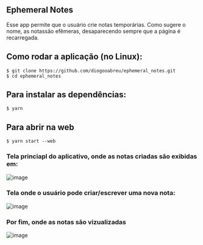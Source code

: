 ## Ephemeral Notes
Esse app permite que o usuário crie notas temporárias.
Como  sugere o nome, as notassão efêmeras, desaparecendo sempre que a página é recarregada.

## Como rodar a aplicação (no Linux):

```
$ git clone https://github.com/diogooabreu/ephemeral_notes.git
$ cd ephemeral_notes
```
## Para instalar as dependências:
```
$ yarn
```
## Para abrir na web

```
$ yarn start --web
```

### Tela princiapl do aplicativo, onde as notas criadas são exibidas em:
![image](https://github.com/user-attachments/assets/4607d179-c08d-46d1-a13b-afceb7da8bb6)

### Tela onde o usuário pode criar/escrever uma nova nota:
![image](https://github.com/user-attachments/assets/eb0a2ed7-c802-4431-91c5-7f754a37a3eb)

### Por fim, onde as notas são vizualizadas
![image](https://github.com/user-attachments/assets/3ac82340-d8b2-467d-9d5d-551e4c1ba213)
